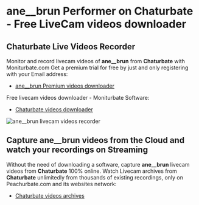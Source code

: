 # ane__brun Performer on Chaturbate - Free LiveCam videos downloader

## Chaturbate Live Videos Recorder

Monitor and record livecam videos of **ane__brun** from **Chaturbate** with Moniturbate.com
Get a premium trial for free by just and only registering with your Email address:
* [ane__brun Premium videos downloader](https://moniturbate.com/request-demo-licence-key.html)

Free livecam videos downloader - Moniturbate Software:
* [Chaturbate videos downloader](https://moniturbate.com/moniturbate-download-software.html)

![ane__brun livecam videos recorder](https://peachurnet.com/templates/moniturbate-software.png)


## Capture ane__brun videos from the Cloud and watch your recordings on Streaming

Without the need of downloading a software, capture **ane__brun** livecam videos from **Chaturbate** 100% online.
Watch Livecam archives from **Chaturbate** unlimitedly from thousands of existing recordings, only on Peachurbate.com and its websites network:
* [Chaturbate videos archives](https://peachurnet.com/)